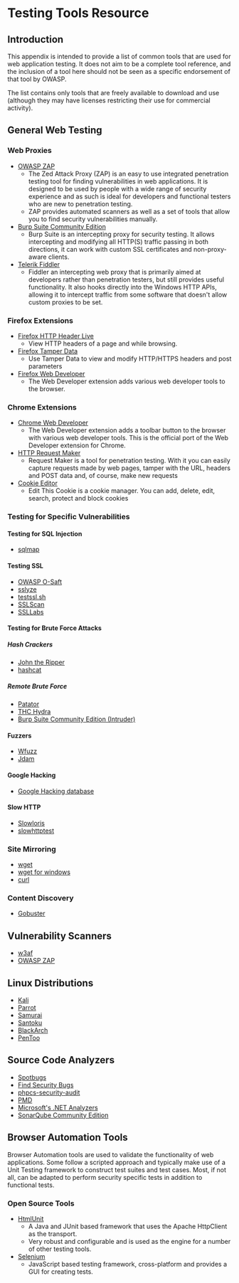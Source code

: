 # Testing Tools Resource

## Introduction

This appendix is intended to provide a list of common tools that are used for web application testing. It does not aim to be a complete tool reference, and the inclusion of a tool here should not be seen as a specific endorsement of that tool by OWASP.

The list contains only tools that are freely available to download and use (although they may have licenses restricting their use for commercial activity).

## General Web Testing

### Web Proxies

- [OWASP ZAP](https://www.zaproxy.org)
    - The Zed Attack Proxy (ZAP) is an easy to use integrated penetration testing tool for finding vulnerabilities in web applications. It is designed to be used by people with a wide range of security experience and as such is ideal for developers and functional testers who are new to penetration testing.
  - ZAP provides automated scanners as well as a set of tools that allow you to find security vulnerabilities manually.
- [Burp Suite Community Edition](https://portswigger.net/burp/communitydownload)
    - Burp Suite is an intercepting proxy for security testing. It allows intercepting and modifying all HTTP(S) traffic passing in both directions, it can work with custom SSL certificates and non-proxy-aware clients.
- [Telerik Fiddler](https://www.telerik.com/fiddler)
    - Fiddler an intercepting web proxy that is primarily aimed at developers rather than penetration testers, but still provides useful functionality. It also hooks directly into the Windows HTTP APIs, allowing it to intercept traffic from some software that doesn't allow custom proxies to be set.

### Firefox Extensions

- [Firefox HTTP Header Live](https://addons.mozilla.org/en-US/firefox/addon/http-header-live)
    - View HTTP headers of a page and while browsing.
- [Firefox Tamper Data](https://addons.mozilla.org/en-US/firefox/addon/tamper-data-for-ff-quantum/)
    - Use Tamper Data to view and modify HTTP/HTTPS headers and post parameters
- [Firefox Web Developer](https://addons.mozilla.org/en-US/firefox/addon/web-developer/)
    - The Web Developer extension adds various web developer tools to the browser.

### Chrome Extensions

- [Chrome Web Developer](https://chrome.google.com/webstore/detail/bfbameneiokkgbdmiekhjnmfkcnldhhm)
    - The Web Developer extension adds a toolbar button to the browser with various web developer tools. This is the official port of the Web Developer extension for Chrome.
- [HTTP Request Maker](https://chrome.google.com/webstore/detail/kajfghlhfkcocafkcjlajldicbikpgnp?hl=en-US)
    - Request Maker is a tool for penetration testing. With it you can easily capture requests made by web pages, tamper with the URL, headers and POST data and, of course, make new requests
- [Cookie Editor](https://chrome.google.com/webstore/detail/fngmhnnpilhplaeedifhccceomclgfbg?hl=en-US)
    - Edit This Cookie is a cookie manager. You can add, delete, edit, search, protect and block cookies

### Testing for Specific Vulnerabilities

#### Testing for SQL Injection

- [sqlmap](http://sqlmap.org)

#### Testing SSL

- [OWASP O-Saft](https://owasp.org/www-project-o-saft/)
- [sslyze](https://github.com/nabla-c0d3/sslyze)
- [testssl.sh](https://github.com/drwetter/testssl.sh)
- [SSLScan](https://github.com/rbsec/sslscan)
- [SSLLabs](https://www.ssllabs.com/ssltest/)

#### Testing for Brute Force Attacks

##### Hash Crackers

- [John the Ripper](https://github.com/openwall/john)
- [hashcat](https://hashcat.net/hashcat/)

##### Remote Brute Force

- [Patator](https://github.com/lanjelot/patator)
- [THC Hydra](https://github.com/vanhauser-thc/thc-hydra)
- [Burp Suite Community Edition (Intruder)](https://portswigger.net/burp/communitydownload)

#### Fuzzers

- [Wfuzz](https://github.com/xmendez/wfuzz)
- [Jdam](https://gitlab.com/michenriksen/jdam)

#### Google Hacking

- [Google Hacking database](https://www.exploit-db.com/google-hacking-database/)

#### Slow HTTP

- [Slowloris](https://github.com/gkbrk/slowloris)
- [slowhttptest](https://github.com/shekyan/slowhttptest)

### Site Mirroring

- [wget](https://www.gnu.org/software/wget/)
- [wget for windows](http://gnuwin32.sourceforge.net/packages/wget.htm)
- [curl](https://curl.haxx.se)

### Content Discovery
- [Gobuster](https://github.com/OJ/gobuster)

## Vulnerability Scanners

- [w3af](https://w3af.org)
- [OWASP ZAP](https://www.zaproxy.org)

## Linux Distributions

- [Kali](https://www.kali.org)
- [Parrot](https://www.parrotsec.org)
- [Samurai](https://github.com/SamuraiWTF/samuraiwtf)
- [Santoku](https://sourceforge.net/projects/santoku/)
- [BlackArch](https://blackarch.org/downloads.html)
- [PenToo](https://www.pentoo.ch)

## Source Code Analyzers

- [Spotbugs](https://spotbugs.github.io)
- [Find Security Bugs](https://find-sec-bugs.github.io)
- [phpcs-security-audit](https://github.com/squizlabs/PHP_CodeSniffer)
- [PMD](https://pmd.github.io)
- [Microsoft's .NET Analyzers](https://docs.microsoft.com/en-us/visualstudio/code-quality/install-net-analyzers)
- [SonarQube Community Edition](https://www.sonarqube.org)

## Browser Automation Tools

Browser Automation tools are used to validate the functionality of web applications. Some follow a scripted approach and typically make use of a Unit Testing framework to construct test suites and test cases. Most, if not all, can be adapted to perform security specific tests in addition to functional tests.

### Open Source Tools

- [HtmlUnit](http://htmlunit.sourceforge.net)
    - A Java and JUnit based framework that uses the Apache HttpClient as the transport.
    - Very robust and configurable and is used as the engine for a number of other testing tools.
- [Selenium](https://www.selenium.dev)
    - JavaScript based testing framework, cross-platform and provides a GUI for creating tests.
